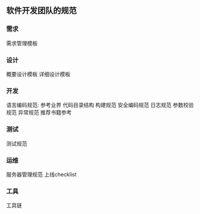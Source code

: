 
## 软件开发团队的规范


### 需求

需求管理模板

### 设计

概要设计模板
详细设计模板

### 开发

语言编码规范: 参考业界
代码目录结构
构建规范
安全编码规范
日志规范
参数校验规范
异常规范
推荐书籍参考

### 测试

测试规范

### 运维

服务器管理规范
上线checklist

### 工具

工具链
